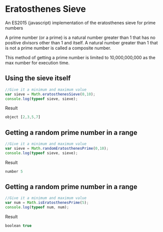 # Eratosthenes Sieve
An ES2015 (javascript) implementation of the eratosthenes sieve for prime numbers

A prime number (or a prime) is a natural number greater than 1 that has no positive divisors other than 1 and itself. A natural number greater than 1 that is not a prime number is called a composite number.

This method of getting a prime number is limited to 10,000,000,000 as the max number for execution time.

## Using the sieve itself

```javascript
//Give it a minimum and maximum value
var sieve = Math.eratosthenesSieve(0,10);
console.log(typeof sieve, sieve);
```

Result
```javascript
object [2,3,5,7]
```

## Getting a random prime number in a range

```javascript
//Give it a minimum and maximum value
var sieve = Math.randomEratosthenesPrime(0,10);
console.log(typeof sieve, sieve);
```

Result
```javascript
number 5
```

## Getting a random prime number in a range

```javascript
//Give it a minimum and maximum value
var num = Math.isEratosthenesPrime(5);
console.log(typeof num, num);
```

Result
```javascript
boolean true
```
